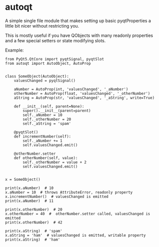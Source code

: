 # autoqt

A simple single file module that makes setting up basic pyqtProperties a little
bit nicer without restricting you.

This is mostly useful if you have QObjects with many readonly properties and a
few special setters or state modifying slots.

Example:
```
from PyQt5.QtCore import pyqtSignal, pyqtSlot
from autoqt import AutoObject, AutoProp


class SomeObject(AutoObject):
    valuesChanged = pyqtSignal()

    aNumber = AutoProp(int, 'valuesChanged', '_aNumber')
    otherNumber = AutoProp(float, 'valuesChanged', '_otherNumber')
    aString = AutoProp(str, 'valuesChanged', '_aString', write=True)

    def __init__(self, parent=None):
        super().__init__(parent=parent)
        self._aNumber = 10
        self._otherNumber = 20
        self._aString = 'spam'

    @pyqtSlot()
    def incrementNumber(self):
        self._aNumber += 1
        self.valuesChanged.emit()

    @otherNumber.setter
    def otherNumber(self, value):
        self._otherNumber = value + 2
        self.valuesChanged.emit()


x = SomeObject()

print(x.aNumber)  # 10
x.aNumber = 10  # throws AttributeError, readonly property
x.incrementNumber()  # valuesChanged is emitted
print(x.aNumber)  # 11

print(x.otherNumber)  # 20
x.otherNumber = 40  #  otherNumber.setter called, valuesChanged is emitted
print(x.otherNumber)  # 42

print(x.aString)  # 'spam'
x.aString = 'ham'  # valuesChanged is emitted, writable property
print(x.aString)  # 'ham'
```
